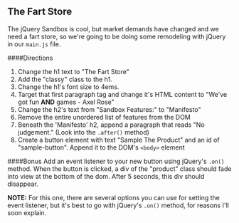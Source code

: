 ## The Fart Store

The jQuery Sandbox is cool, but market demands have changed and we need a fart store, so we're going to be doing some remodeling with jQuery in our `main.js` file.

####Directions
1. Change the h1 text to "The Fart Store"
1. Add the "classy" class to the h1.
1. Change the h1's font size to 4ems.
1. Target that first paragraph tag and change it's HTML content to "We've got fun <strong>AND</strong> games - Axel Rose"
1. Change the h2's text from "Sandbox Features:" to "Manifesto"
1. Remove the entire unordered list of features from the DOM
1. Beneath the 'Manifesto' h2, append a paragraph that reads "No judgement." (Look into the `.after()` method)
1. Create a button element with text "Sample The Product" and an id of "sample-button". Append it to the DOM's `<body>` element

####Bonus
Add an event listener to your new button using jQuery's `.on()` method. When the button is clicked, a div of the "product" class should fade into view at the bottom of the dom. After 5 seconds, this div should disappear.

__NOTE:__ For this one, there are several options you can use for setting the event listener, but it's best to go with jQuery's `.on()` method, for reasons I'll soon explain.


